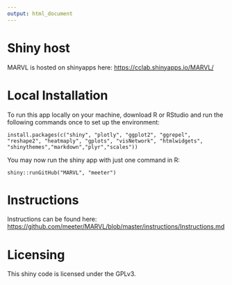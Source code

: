 ```yaml
---
output: html_document
---
```


# Shiny host
MARVL is hosted on shinyapps here:
<https://cclab.shinyapps.io/MARVL/>

# Local Installation
To run this app locally on your machine, download R or RStudio and run the following commands once to set up the environment:

```
install.packages(c("shiny", "plotly", "ggplot2", "ggrepel", "reshape2", "heatmaply", "gplots", "visNetwork", "htmlwidgets", "shinythemes","markdown","plyr","scales"))
```

You may now run the shiny app with just one command in R:

```
shiny::runGitHub("MARVL", "meeter")
```

# Instructions
Instructions can be found here: <https://github.com/meeter/MARVL/blob/master/instructions/Instructions.md> 


# Licensing
This shiny code is licensed under the GPLv3.
